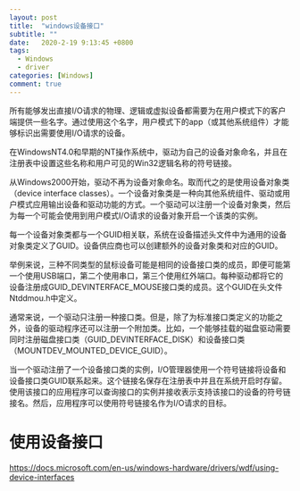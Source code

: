 ```yaml
---
layout: post
title:  "windows设备接口"
subtitle: ""
date:   2020-2-19 9:13:45 +0800
tags:
  - Windows
  - driver
categories: [Windows]
comment: true
---
```


所有能够发出直接I/O请求的物理、逻辑或虚拟设备都需要为在用户模式下的客户端提供一些名字。通过使用这个名字，用户模式下的app（或其他系统组件）才能够标识出需要使用I/O请求的设备。

在WindowsNT4.0和早期的NT操作系统中，驱动为自己的设备对象命名，并且在注册表中设置这些名称和用户可见的Win32逻辑名称的符号链接。

从Windows2000开始，驱动不再为设备对象命名。取而代之的是使用设备对象类（device interface classes）。一个设备对象类是一种向其他系统组件、驱动或用户模式应用输出设备和驱动功能的方式。一个驱动可以注册一个设备对象类，然后为每一个可能会使用到用户模式I/O请求的设备对象开启一个该类的实例。

每一个设备对象类都与一个GUID相关联，系统在设备描述头文件中为通用的设备对象类定义了GUID。设备供应商也可以创建额外的设备对象类和对应的GUID。

举例来说，三种不同类型的鼠标设备可能是相同的设备接口类的成员，即便可能第一个使用USB端口，第二个使用串口，第三个使用红外端口。每种驱动都将它的设备注册成GUID_DEVINTERFACE_MOUSE接口类的成员。这个GUID在头文件Ntddmou.h中定义。

通常来说，一个驱动只注册一种接口类。但是，除了为标准接口类定义的功能之外，设备的驱动程序还可以注册一个附加类。比如，一个能够挂载的磁盘驱动需要同时注册磁盘接口类（GUID_DEVINTERFACE_DISK）和设备接口类（MOUNTDEV_MOUNTED_DEVICE_GUID）。

当一个驱动注册了一个设备接口类的实例，I/O管理器使用一个符号链接将设备和设备接口类GUID联系起来。这个链接名保存在注册表中并且在系统开启时存留。使用该接口的应用程序可以查询接口的实例并接收表示支持该接口的设备的符号链接名。然后，应用程序可以使用符号链接名作为I/O请求的目标。

# 使用设备接口

https://docs.microsoft.com/en-us/windows-hardware/drivers/wdf/using-device-interfaces